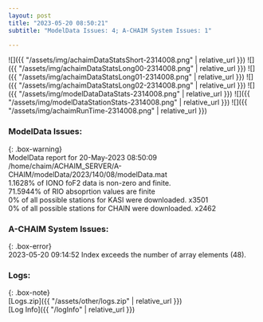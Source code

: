 ```yaml
---
layout: post
title: "2023-05-20 08:50:21"
subtitle: "ModelData Issues: 4; A-CHAIM System Issues: 1"

---
```


![]({{ "/assets/img/achaimDataStatsShort-2314008.png" | relative_url }})
![]({{ "/assets/img/achaimDataStatsLong00-2314008.png" | relative_url }})
![]({{ "/assets/img/achaimDataStatsLong01-2314008.png" | relative_url }})
![]({{ "/assets/img/achaimDataStatsLong02-2314008.png" | relative_url }})
![]({{ "/assets/img/modelDataDataStats-2314008.png" | relative_url }})
![]({{ "/assets/img/modelDataStationStats-2314008.png" | relative_url }})
![]({{ "/assets/img/achaimRunTime-2314008.png" | relative_url }})


### ModelData Issues:  
  
{: .box-warning}  
 ModelData report for 20-May-2023 08:50:09   
 /home/chaim/ACHAIM_SERVER/A-CHAIM/modelData/2023/140/08/modelData.mat   
 1.1628% of IONO foF2 data is non-zero and finite.   
 71.5944% of RIO absoprtion values are finite   
 0% of all possible stations for KASI were downloaded. x3501   
 0% of all possible stations for CHAIN were downloaded. x2462   
  
### A-CHAIM System Issues:  
  
{: .box-error}  
2023-05-20 09:14:52 Index exceeds the number of array elements (48).  

### Logs:  
  
{: .box-note}  
[Logs.zip]({{ "/assets/other/logs.zip" | relative_url }})  
[Log Info]({{ "/logInfo" | relative_url }})  
